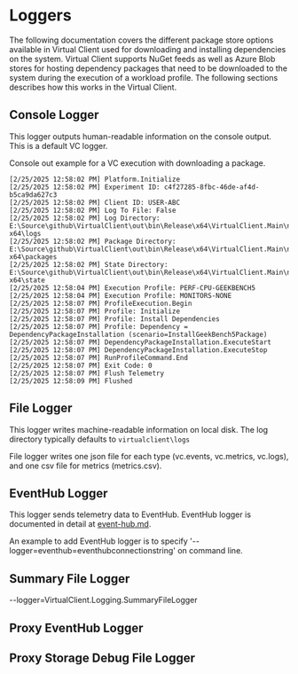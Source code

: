 # Loggers
The following documentation covers the different package store options available in Virtual Client used for downloading and installing
dependencies on the system. Virtual Client supports NuGet feeds as well as Azure Blob stores for hosting dependency packages that need
to be downloaded to the system during the execution of a workload profile. The following sections describes how this works in the Virtual
Client.


## Console Logger
This logger outputs human-readable information on the console output. This is a default VC logger.

Console out example for a VC execution with downloading a package.
```text
[2/25/2025 12:58:02 PM] Platform.Initialize
[2/25/2025 12:58:02 PM] Experiment ID: c4f27285-8fbc-46de-af4d-b5ca9da627c3
[2/25/2025 12:58:02 PM] Client ID: USER-ABC
[2/25/2025 12:58:02 PM] Log To File: False
[2/25/2025 12:58:02 PM] Log Directory: E:\Source\github\VirtualClient\out\bin\Release\x64\VirtualClient.Main\net8.0\win-x64\logs
[2/25/2025 12:58:02 PM] Package Directory: E:\Source\github\VirtualClient\out\bin\Release\x64\VirtualClient.Main\net8.0\win-x64\packages
[2/25/2025 12:58:02 PM] State Directory: E:\Source\github\VirtualClient\out\bin\Release\x64\VirtualClient.Main\net8.0\win-x64\state
[2/25/2025 12:58:04 PM] Execution Profile: PERF-CPU-GEEKBENCH5
[2/25/2025 12:58:04 PM] Execution Profile: MONITORS-NONE
[2/25/2025 12:58:07 PM] ProfileExecution.Begin
[2/25/2025 12:58:07 PM] Profile: Initialize
[2/25/2025 12:58:07 PM] Profile: Install Dependencies
[2/25/2025 12:58:07 PM] Profile: Dependency = DependencyPackageInstallation (scenario=InstallGeekBench5Package)
[2/25/2025 12:58:07 PM] DependencyPackageInstallation.ExecuteStart
[2/25/2025 12:58:07 PM] DependencyPackageInstallation.ExecuteStop
[2/25/2025 12:58:07 PM] RunProfileCommand.End
[2/25/2025 12:58:07 PM] Exit Code: 0
[2/25/2025 12:58:07 PM] Flush Telemetry
[2/25/2025 12:58:09 PM] Flushed
```

## File Logger
This logger writes machine-readable information on local disk. The log directory typically defaults to `virtualclient\logs`

File logger writes one json file for each type (vc.events, vc.metrics, vc.logs), and one csv file for metrics (metrics.csv).

## EventHub Logger
This logger sends telemetry data to EventHub. EventHub logger is documented in detail at [event-hub.md](../guides/0610-integration-event-hub.md).

An example to add EventHub logger is to specify '--logger=eventhub=eventhubconnectionstring' on command line.

## Summary File Logger
--logger=VirtualClient.Logging.SummaryFileLogger

## Proxy EventHub Logger


## Proxy Storage Debug File Logger